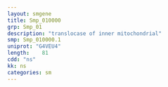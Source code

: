 ```yaml
---
layout: smgene
title: Smp_010000
grp: Smp_01
description: "translocase of inner mitochondrial"
smp: Smp_010000.1
uniprot: "G4VEU4"
length:    81
cdd: "ns"
kk: ns
categories: sm
---
```

